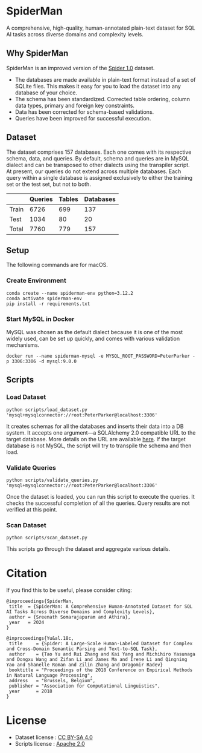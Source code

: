 # SpiderMan
A comprehensive, high-quality, human-annotated plain-text dataset for SQL AI tasks across diverse domains and complexity levels.

## Why SpiderMan
SpiderMan is an improved version of the [Spider 1.0](https://yale-lily.github.io/spider) dataset.

- The databases are made available in plain-text format instead of a set of SQLite files. This makes it easy for you to load the dataset into any database of your choice.
- The schema has been standardized. Corrected table ordering, column data types, primary and foreign key constraints.
- Data has been corrected for schema-based validations.
- Queries have been improved for successful execution.

## Dataset
The dataset comprises 157 databases. Each one comes with its respective schema, data, and queries. By default, schema and queries are in MySQL dialect and can be transposed to other dialects using the transpiler script. At present, our queries do not extend across multiple databases. Each query within a single database is assigned exclusively to either the training set or the test set, but not to both.

||Queries|Tables|Databases|
|-|-|-|-|
|Train|6726|699|137|
|Test|1034|80|20|
|Total|7760|779|157|

## Setup
The following commands are for macOS.

### Create Environment
```
conda create --name spiderman-env python=3.12.2
conda activate spiderman-env
pip install -r requirements.txt
```

### Start MySQL in Docker
MySQL was chosen as the default dialect because it is one of the most widely used, can be set up quickly, and comes with various validation mechanisms.
```
docker run --name spiderman-mysql -e MYSQL_ROOT_PASSWORD=PeterParker -p 3306:3306 -d mysql:9.0.0
```

## Scripts
### Load Dataset
```
python scripts/load_dataset.py 'mysql+mysqlconnector://root:PeterParker@localhost:3306'
```
It creates schemas for all the databases and inserts their data into a DB system. It accepts one argument—a SQLAlchemy 2.0 compatible URL to the target database. More details on the URL are available [here](https://docs.sqlalchemy.org/en/20/core/engines.html#database-urls). If the target database is not MySQL, the script will try to transpile the schema and then load.

### Validate Queries
```
python scripts/validate_queries.py 'mysql+mysqlconnector://root:PeterParker@localhost:3306'
```
Once the dataset is loaded, you can run this script to execute the queries. It checks the successful completion of all the queries. Query results are not verified at this point.

### Scan Dataset
```
python scripts/scan_dataset.py
```
This scripts go through the dataset and aggregate various details.

# Citation

If you find this to be useful, please consider citing:
```
@inproceedings{SpiderMan,
 title  = {SpiderMan: A Comprehensive Human-Annotated Dataset for SQL AI Tasks Across Diverse Domains and Complexity Levels},
 author = {Sreenath Somarajapuram and Athira},
 year   = 2024
}

@inproceedings{Yu&al.18c,
 title     = {Spider: A Large-Scale Human-Labeled Dataset for Complex and Cross-Domain Semantic Parsing and Text-to-SQL Task},
 author    = {Tao Yu and Rui Zhang and Kai Yang and Michihiro Yasunaga and Dongxu Wang and Zifan Li and James Ma and Irene Li and Qingning Yao and Shanelle Roman and Zilin Zhang and Dragomir Radev}
 booktitle = "Proceedings of the 2018 Conference on Empirical Methods in Natural Language Processing",
 address   = "Brussels, Belgium",
 publisher = "Association for Computational Linguistics",
 year      = 2018
}
```

# License
- Dataset license : [CC BY-SA 4.0](https://creativecommons.org/licenses/by-sa/4.0/legalcode)
- Scripts license : [Apache 2.0](https://apache.org/licenses/LICENSE-2.0.txt)
